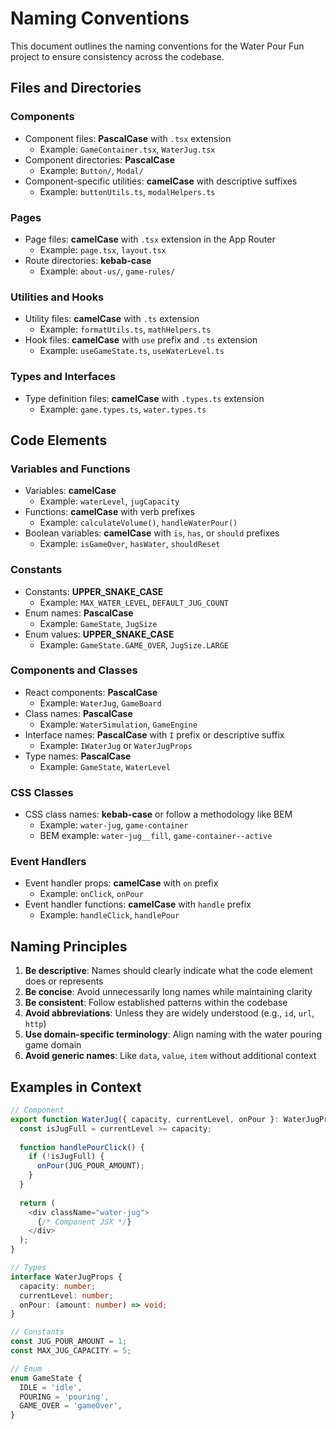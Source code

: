# Naming Conventions

This document outlines the naming conventions for the Water Pour Fun project to ensure consistency across the codebase.

## Files and Directories

### Components

- Component files: **PascalCase** with `.tsx` extension
  - Example: `GameContainer.tsx`, `WaterJug.tsx`
- Component directories: **PascalCase** 
  - Example: `Button/`, `Modal/`
- Component-specific utilities: **camelCase** with descriptive suffixes
  - Example: `buttonUtils.ts`, `modalHelpers.ts`

### Pages

- Page files: **camelCase** with `.tsx` extension in the App Router
  - Example: `page.tsx`, `layout.tsx`
- Route directories: **kebab-case** 
  - Example: `about-us/`, `game-rules/`

### Utilities and Hooks

- Utility files: **camelCase** with `.ts` extension
  - Example: `formatUtils.ts`, `mathHelpers.ts`
- Hook files: **camelCase** with `use` prefix and `.ts` extension
  - Example: `useGameState.ts`, `useWaterLevel.ts`

### Types and Interfaces

- Type definition files: **camelCase** with `.types.ts` extension
  - Example: `game.types.ts`, `water.types.ts`

## Code Elements

### Variables and Functions

- Variables: **camelCase**
  - Example: `waterLevel`, `jugCapacity`
- Functions: **camelCase** with verb prefixes
  - Example: `calculateVolume()`, `handleWaterPour()`
- Boolean variables: **camelCase** with `is`, `has`, or `should` prefixes
  - Example: `isGameOver`, `hasWater`, `shouldReset`

### Constants

- Constants: **UPPER_SNAKE_CASE**
  - Example: `MAX_WATER_LEVEL`, `DEFAULT_JUG_COUNT`
- Enum names: **PascalCase**
  - Example: `GameState`, `JugSize`
- Enum values: **UPPER_SNAKE_CASE**
  - Example: `GameState.GAME_OVER`, `JugSize.LARGE`

### Components and Classes

- React components: **PascalCase**
  - Example: `WaterJug`, `GameBoard`
- Class names: **PascalCase**
  - Example: `WaterSimulation`, `GameEngine`
- Interface names: **PascalCase** with `I` prefix or descriptive suffix
  - Example: `IWaterJug` or `WaterJugProps`
- Type names: **PascalCase**
  - Example: `GameState`, `WaterLevel`

### CSS Classes

- CSS class names: **kebab-case** or follow a methodology like BEM
  - Example: `water-jug`, `game-container`
  - BEM example: `water-jug__fill`, `game-container--active`

### Event Handlers

- Event handler props: **camelCase** with `on` prefix
  - Example: `onClick`, `onPour`
- Event handler functions: **camelCase** with `handle` prefix
  - Example: `handleClick`, `handlePour`

## Naming Principles

1. **Be descriptive**: Names should clearly indicate what the code element does or represents
2. **Be concise**: Avoid unnecessarily long names while maintaining clarity
3. **Be consistent**: Follow established patterns within the codebase
4. **Avoid abbreviations**: Unless they are widely understood (e.g., `id`, `url`, `http`)
5. **Use domain-specific terminology**: Align naming with the water pouring game domain
6. **Avoid generic names**: Like `data`, `value`, `item` without additional context

## Examples in Context

```typescript
// Component
export function WaterJug({ capacity, currentLevel, onPour }: WaterJugProps) {
  const isJugFull = currentLevel >= capacity;
  
  function handlePourClick() {
    if (!isJugFull) {
      onPour(JUG_POUR_AMOUNT);
    }
  }
  
  return (
    <div className="water-jug">
      {/* Component JSX */}
    </div>
  );
}

// Types
interface WaterJugProps {
  capacity: number;
  currentLevel: number;
  onPour: (amount: number) => void;
}

// Constants
const JUG_POUR_AMOUNT = 1;
const MAX_JUG_CAPACITY = 5;

// Enum
enum GameState {
  IDLE = 'idle',
  POURING = 'pouring',
  GAME_OVER = 'gameOver',
}
``` 